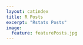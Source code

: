 ```yaml
---
layout: catindex
title: R Posts
excerpt: "Rstats Posts"
image: 
  feature: featurePosts.jpg
---
```

